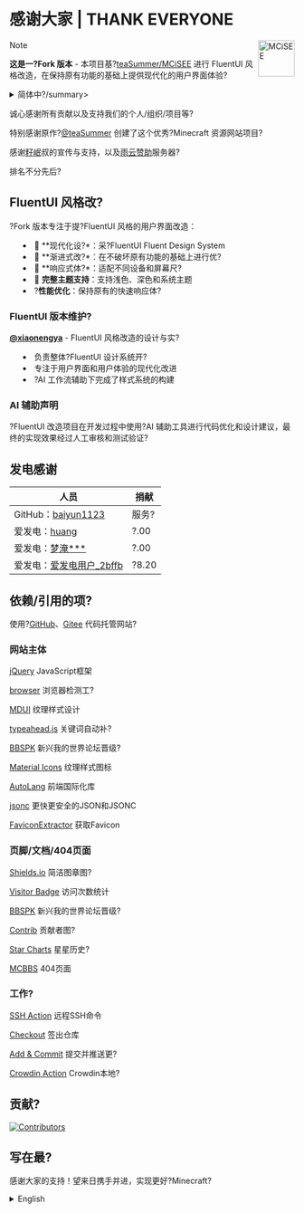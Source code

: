 ﻿# 感谢大家 | THANK EVERYONE

<img align="right" alt="MCiSEE" src="https://mcisee.top/assets/icon/appiconRound.png" title="MCiSEE" width="64">

> [!NOTE]
> **这是一?Fork 版本** - 本项目基?[teaSummer/MCiSEE](https://github.com/teaSummer/MCiSEE) 进行 FluentUI 风格改造，在保持原有功能的基础上提供现代化的用户界面体验?

<details><br>
<summary>简体中?/summary>

诚心感谢所有贡献以及支持我们的个人/组织/项目等?

特别感谢原作?[@teaSummer](https://github.com/teaSummer) 创建了这个优秀?Minecraft 资源网站项目?

感谢[籽岷](https://space.bilibili.com/686127)叔的宣传与支持，以及[雨云赞助](https://www.rainyun.com/baiyun_)服务器?

排名不分先后?

## FluentUI 风格改?

?Fork 版本专注于提?FluentUI 风格的用户界面改造：

- 🎨 **现代化设?*：采?FluentUI Fluent Design System
- 🔧 **渐进式改?*：在不破坏原有功能的基础上进行优?
- 📱 **响应式体?*：适配不同设备和屏幕尺?
- 🌙 **完整主题支持**：支持浅色、深色和系统主题
- ?**性能优化**：保持原有的快速响应体?

### FluentUI 版本维护?

**[@xiaonengya](https://github.com/xiaonengya)** - FluentUI 风格改造的设计与实?

- 负责整体?FluentUI 设计系统开?
- 专注于用户界面和用户体验的现代化改进
- ?AI 工作流辅助下完成了样式系统的构建

### AI 辅助声明

?FluentUI 改造项目在开发过程中使用?AI 辅助工具进行代码优化和设计建议，最终的实现效果经过人工审核和测试验证?


## 发电感谢

| 人员                                                                       | 捐献     |
|--------------------------------------------------------------------------|--------|
| GitHub：[baiyun1123](https://github.com/baiyun1123)                       | 服务?   |
| 爱发电：[huang](https://afdian.com/u/e97cd43e7a8b11ed950252540025c377)       | ?.00  |
| 爱发电：[梦淹***](https://afdian.com/u/c673ffbe0f8d11f0bede52540025c377)       | ?.00  |
| 爱发电：[爱发电用户_2bffb](https://afdian.com/u/2bffb67a59ad11f0b79352540025c377) | ?8.20 |


## 依赖/引用的项?

使用?[GitHub](https://github.com)、[Gitee](https://gitee.com) 代码托管网站?

### 网站主体

[jQuery](https://github.com/jquery/jquery) JavaScript框架

[browser](https://github.com/mumuy/browser) 浏览器检测工?

[MDUI](https://github.com/zdhxiong/mdui) 纹理样式设计

[typeahead.js](https://github.com/twitter/typeahead.js) 关键词自动补?

[BBSPK](https://github.com/LYOfficial/BBSPK) 新兴我的世界论坛晋级?

[Material Icons](https://github.com/google/material-design-icons) 纹理样式图标

[AutoLang](https://github.com/TheChuan1503/AutoLang) 前端国际化库

[jsonc](https://github.com/wellwelwel/jsonc.min) 更快更安全的JSON和JSONC

[FaviconExtractor](https://github.com/seadfeng/favicon-downloader) 获取Favicon

### 页脚/文档/404页面

[Shields.io](https://github.com/badges/shields) 简洁图章图?

[Visitor Badge](https://github.com/jwenjian/visitor-badge) 访问次数统计

[BBSPK](https://github.com/LYOfficial/BBSPK) 新兴我的世界论坛晋级?

[Contrib](https://github.com/lacolaco/contributors-img) 贡献者图?

[Star Charts](https://github.com/caarlos0/starcharts) 星星历史?

[MCBBS](https://www.mcbbs.net) 404页面

### 工作?

[SSH Action](https://github.com/fifsky/ssh-action) 远程SSH命令

[Checkout](https://github.com/actions/checkout) 签出仓库

[Add & Commit](https://github.com/EndBug/add-and-commit) 提交并推送更?

[Crowdin Action](https://github.com/crowdin/github-action) Crowdin本地?


## 贡献?

[![Contributors](https://contrib.rocks/image?repo=teaSummer/MCiSEE)](https://github.com/teaSummer/MCiSEE/graphs/contributors)


## 写在最?

感谢大家的支持！望来日携手并进，实现更好?Minecraft?

</details>



<details><br>
<summary>English</summary>

Thank you to all the people/organizations/projects that have contributed or supported us.

Thank Uncle [Zi Min](https://space.bilibili.com/686127) for publicity and support, and Rainyun's sponsorship server.

The list is in no particular order.


## Thanks for Donation

| Person                                                                       | Donation |
|------------------------------------------------------------------------------|----------|
| GitHub: [baiyun1123](https://github.com/baiyun1123)                          | A server |
| Afdian: [huang](https://afdian.com/u/e97cd43e7a8b11ed950252540025c377)       | ?.00    |
| Afdian: [梦淹***](https://afdian.com/u/c673ffbe0f8d11f0bede52540025c377)       | ?.00    |
| Afdian: [爱发电用户_2bffb](https://afdian.com/u/2bffb67a59ad11f0b79352540025c377) | ?8.20   |


## Dependent/Referenced Projects

Using [GitHub](https://github.com) and [Gitee](https://gitee.com) (Code Hosting Websites).

### Main Website

[jQuery](https://github.com/jquery/jquery) JavaScript Library

[browser](https://github.com/mumuy/browser) Useragent analysis tool

[MDUI](https://github.com/zdhxiong/mdui) A library of Web Components

[typeahead.js](https://github.com/twitter/typeahead.js) A fast and fully-featured autocomplete library

[BBSPK](https://github.com/LYOfficial/BBSPK) Emerging MC Forums Promotion Tournament

[Material Icons](https://github.com/google/material-design-icons) Material Design icons

[AutoLang](https://github.com/TheChuan1503/AutoLang) Web Internationalization JS Lib

[jsonc](https://github.com/wellwelwel/jsonc.min) Faster and safer JSON and JSONC

[FaviconExtractor](https://github.com/seadfeng/favicon-downloader) Get Favicon

### Footer/Documents/404 Page

[Shields.io](https://github.com/badges/shields) Concise, consistent, and legible badges

[Visitor Badge](https://github.com/jwenjian/visitor-badge) Count visitors

[BBSPK](https://github.com/LYOfficial/BBSPK) Emerging MC Forums Promotion Tournament

[Contrib](https://github.com/lacolaco/contributors-img) Contributors images

[Star Charts](https://github.com/caarlos0/starcharts) Stars over time

[MCBBS](https://www.mcbbs.net) 404 Page

### Workflow

[SSH Action](https://github.com/fifsky/ssh-action) Remote SSH Commands

[Checkout](https://github.com/actions/checkout) Checking out a repo

[Add & Commit](https://github.com/EndBug/add-and-commit) Commit & push changes


## Contributors

[![Contributors](https://contrib.rocks/image?repo=teaSummer/MCiSEE)](https://github.com/teaSummer/MCiSEE/graphs/contributors)


## Words in the End

Hope to work together in the future to realize better Minecraft!

</details>


